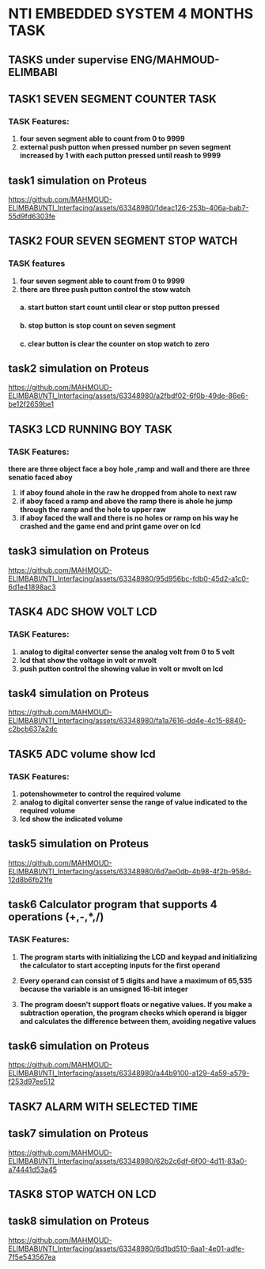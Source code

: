 
# NTI EMBEDDED SYSTEM 4 MONTHS TASK
## TASKS under supervise ENG/MAHMOUD-ELIMBABI
## TASK1 SEVEN SEGMENT COUNTER TASK
###  TASK  Features:
1.	**four seven segment able to count from 0 to 9999**
2.	**external push putton when pressed number pn seven segment increased by 1 with each putton pressed until reash to 9999**
## task1 simulation on Proteus


https://github.com/MAHMOUD-ELIMBABI/NTI_Interfacing/assets/63348980/1deac126-253b-406a-bab7-55d9fd6303fe


## TASK2 FOUR SEVEN SEGMENT STOP WATCH 
### TASK features
1.	**four seven segment able to count from 0 to 9999**
2.  **there are three push putton control the stow watch**
     #### a. **start button start count until clear or stop putton pressed**
     #### b. **stop button is stop count on seven segment** 
     #### c. **clear button is clear the counter on stop watch to zero**   
## task2 simulation on Proteus


https://github.com/MAHMOUD-ELIMBABI/NTI_Interfacing/assets/63348980/a2fbdf02-6f0b-49de-86e6-be12f2659be1


## TASK3 LCD RUNNING BOY TASK 
###  TASK  Features:
**there are three object face a boy hole ,ramp and wall and there are three senatio faced aboy**

 1. **if aboy found ahole in the raw he dropped from ahole to next raw**
 2. **if aboy faced a ramp and above the ramp there is ahole he jump through the ramp and the hole to upper raw** 
 3. **if aboy faced the wall and there is no holes or ramp on his way he crashed and the game end and print game over on lcd** 
## task3 simulation on Proteus

https://github.com/MAHMOUD-ELIMBABI/NTI_Interfacing/assets/63348980/95d956bc-fdb0-45d2-a1c0-6d1e41898ac3

## TASK4 ADC SHOW VOLT LCD
###  TASK  Features:
1.	**analog to digital converter sense the analog volt from 0 to 5 volt**
2.	**lcd that show the voltage in volt or mvolt**
3.	**push putton control the showing value in volt or mvolt on lcd**
## task4 simulation on Proteus

https://github.com/MAHMOUD-ELIMBABI/NTI_Interfacing/assets/63348980/fa1a7616-dd4e-4c15-8840-c2bcb637a2dc

## TASK5 ADC volume show lcd
###  TASK  Features:
1.	**potenshowmeter to control the required volume** 
2.  **analog to digital converter sense the range of value indicated to the required volume**
3.	**lcd show the indicated volume**
## task5 simulation on Proteus

https://github.com/MAHMOUD-ELIMBABI/NTI_Interfacing/assets/63348980/6d7ae0db-4b98-4f2b-958d-12d8b6fb21fe

## task6 Calculator program that supports 4 operations (+,-,*,/)

###  TASK  Features:
1.	**The program starts with initializing the LCD and keypad and initializing the calculator to start accepting inputs for the first operand**

2.   **Every operand can consist of 5 digits and have a maximum of 65,535 because the variable is an unsigned 16-bit integer**

3.   **The program doesn't support floats or negative values. If you make a subtraction operation, the program checks which operand is bigger and calculates the difference between them, avoiding negative values**
## task6 simulation on Proteus

https://github.com/MAHMOUD-ELIMBABI/NTI_Interfacing/assets/63348980/a44b9100-a129-4a59-a579-f253d97ee512

##  TASK7 ALARM WITH SELECTED TIME

## task7 simulation on Proteus
https://github.com/MAHMOUD-ELIMBABI/NTI_Interfacing/assets/63348980/62b2c6df-6f00-4d11-83a0-a74441d53a45



##  TASK8 STOP WATCH ON  LCD

## task8 simulation on Proteus


https://github.com/MAHMOUD-ELIMBABI/NTI_Interfacing/assets/63348980/6d1bd510-6aa1-4e01-adfe-7f5e543567ea
